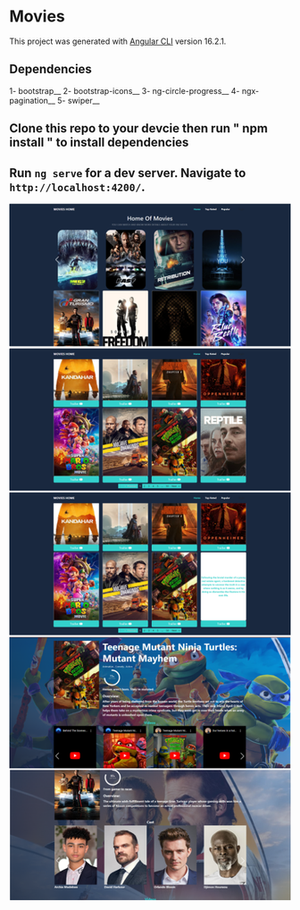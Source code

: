 # Movies

This project was generated with [Angular CLI](https://github.com/angular/angular-cli) version 16.2.1.

## Dependencies

1- bootstrap__
2- bootstrap-icons__
3- ng-circle-progress__
4- ngx-pagination__
5- swiper__

## Clone this repo to your devcie then run " npm install " to install dependencies

## Run `ng serve` for a dev server. Navigate to `http://localhost:4200/`.

![HOME](src/assets/screens/home1.png)
![HOME2](src/assets/screens/home2.png)
![HOME3](src/assets/screens/home3.png)
![HOME3](src/assets/screens/home4.png)
![HOME3](src/assets/screens/home5.png)



